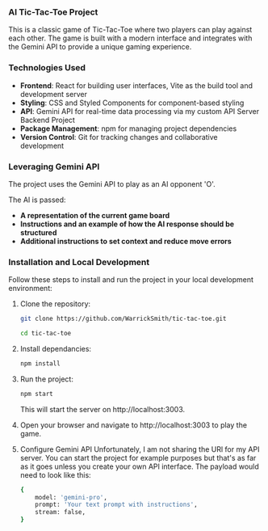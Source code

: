 ### AI Tic-Tac-Toe Project

This is a classic game of Tic-Tac-Toe where two players can play against each other. The game is built with a modern interface and integrates with the Gemini API to provide a unique gaming experience.

### Technologies Used

- **Frontend**: React for building user interfaces, Vite as the build tool and development server
- **Styling**: CSS and Styled Components for component-based styling
- **API**: Gemini API for real-time data processing via my custom API Server Backend Project
- **Package Management**: npm for managing project dependencies
- **Version Control**: Git for tracking changes and collaborative development

### Leveraging Gemini API

The project uses the Gemini API to play as an AI opponent 'O'.

The AI is passed:

- **A representation of the current game board**
- **Instructions and an example of how the AI response should be structured**
- **Additional instructions to set context and reduce move errors**

### Installation and Local Development

Follow these steps to install and run the project in your local development environment:

1. Clone the repository:

   ```bash
   git clone https://github.com/WarrickSmith/tic-tac-toe.git

   cd tic-tac-toe
   ```

2. Install dependancies:

   ```bash
   npm install
   ```

3. Run the project:

   ```bash
   npm start
   ```

   This will start the server on http://localhost:3003.

4. Open your browser and navigate to http://localhost:3003 to play the game.

5. Configure Gemini API
   Unfortunately, I am not sharing the URl for my API server. You can start the project for example purposes but that's as far as it goes unless you create your own API interface.
   The payload would need to look like this:

   ```bash
   {
       model: 'gemini-pro',
       prompt: 'Your text prompt with instructions',
       stream: false,
   }
   ```
